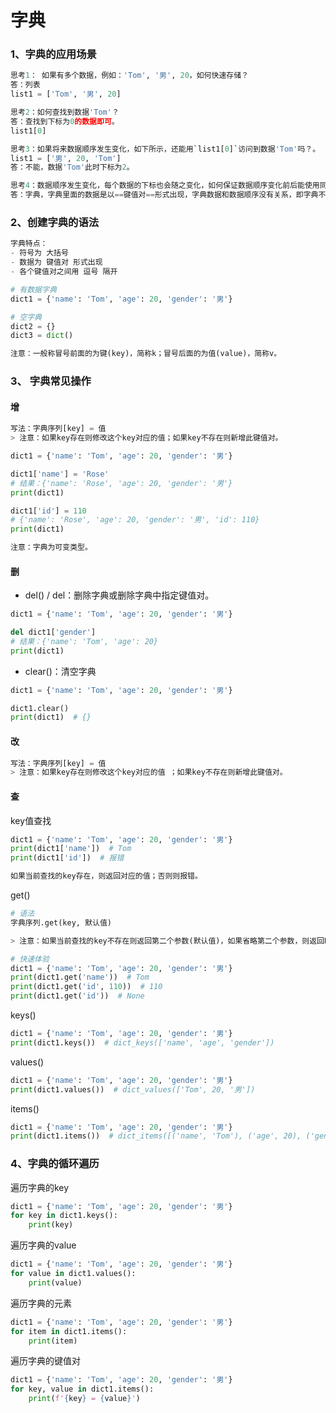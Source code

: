 # 字典

### 1、字典的应用场景

```py
思考1： 如果有多个数据，例如：'Tom', '男', 20，如何快速存储？
答：列表
list1 = ['Tom', '男', 20]

思考2：如何查找到数据'Tom'？
答：查找到下标为0的数据即可。
list1[0]

思考3：如果将来数据顺序发生变化，如下所示，还能用`list1[0]`访问到数据'Tom'吗？。
list1 = ['男', 20, 'Tom']
答：不能，数据'Tom'此时下标为2。

思考4：数据顺序发生变化，每个数据的下标也会随之变化，如何保证数据顺序变化前后能使用同一的标准查找数据呢？
答：字典，字典里面的数据是以==键值对==形式出现，字典数据和数据顺序没有关系，即字典不支持下标，后期无论数据如何变化，只需要按照对应的键的名字查找数据即可。
```

### 2、创建字典的语法

``` python
字典特点：
- 符号为 大括号
- 数据为 键值对 形式出现
- 各个键值对之间用 逗号 隔开

# 有数据字典
dict1 = {'name': 'Tom', 'age': 20, 'gender': '男'}

# 空字典
dict2 = {}
dict3 = dict()

注意：一般称冒号前面的为键(key)，简称k；冒号后面的为值(value)，简称v。
```

### 3、 字典常见操作

####  增

``` python
写法：字典序列[key] = 值
> 注意：如果key存在则修改这个key对应的值；如果key不存在则新增此键值对。

dict1 = {'name': 'Tom', 'age': 20, 'gender': '男'}

dict1['name'] = 'Rose'
# 结果：{'name': 'Rose', 'age': 20, 'gender': '男'}
print(dict1)

dict1['id'] = 110
# {'name': 'Rose', 'age': 20, 'gender': '男', 'id': 110}
print(dict1)

注意：字典为可变类型。
```

#### 删

- del() / del：删除字典或删除字典中指定键值对。

``` python
dict1 = {'name': 'Tom', 'age': 20, 'gender': '男'}

del dict1['gender']
# 结果：{'name': 'Tom', 'age': 20}
print(dict1)
```

- clear()：清空字典

``` python
dict1 = {'name': 'Tom', 'age': 20, 'gender': '男'}

dict1.clear()
print(dict1)  # {}
```

####  改

```py
写法：字典序列[key] = 值
> 注意：如果key存在则修改这个key对应的值 ；如果key不存在则新增此键值对。
```

####  查

key值查找

``` python
dict1 = {'name': 'Tom', 'age': 20, 'gender': '男'}
print(dict1['name'])  # Tom
print(dict1['id'])  # 报错

如果当前查找的key存在，则返回对应的值；否则则报错。
```

get()

```py
# 语法
字典序列.get(key, 默认值)

> 注意：如果当前查找的key不存在则返回第二个参数(默认值)，如果省略第二个参数，则返回None。

# 快速体验
dict1 = {'name': 'Tom', 'age': 20, 'gender': '男'}
print(dict1.get('name'))  # Tom
print(dict1.get('id', 110))  # 110
print(dict1.get('id'))  # None
```

keys()

``` python
dict1 = {'name': 'Tom', 'age': 20, 'gender': '男'}
print(dict1.keys())  # dict_keys(['name', 'age', 'gender'])
```

values()

``` python
dict1 = {'name': 'Tom', 'age': 20, 'gender': '男'}
print(dict1.values())  # dict_values(['Tom', 20, '男'])
```

items()

``` python
dict1 = {'name': 'Tom', 'age': 20, 'gender': '男'}
print(dict1.items())  # dict_items([('name', 'Tom'), ('age', 20), ('gender', '男')])
```

### 4、字典的循环遍历

遍历字典的key

``` python
dict1 = {'name': 'Tom', 'age': 20, 'gender': '男'}
for key in dict1.keys():
    print(key)
```

遍历字典的value

``` python
dict1 = {'name': 'Tom', 'age': 20, 'gender': '男'}
for value in dict1.values():
    print(value)
```

遍历字典的元素

``` python
dict1 = {'name': 'Tom', 'age': 20, 'gender': '男'}
for item in dict1.items():
    print(item)
```

遍历字典的键值对

``` python
dict1 = {'name': 'Tom', 'age': 20, 'gender': '男'}
for key, value in dict1.items():
    print(f'{key} = {value}')
```
